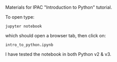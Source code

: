 Materials for IPAC "Introduction to Python" tutorial. 

To open type:

    jupyter notebook

which should open a browser tab, then click on:

    intro_to_python.ipynb

I have tested the notebook in both Python v2 & v3.
